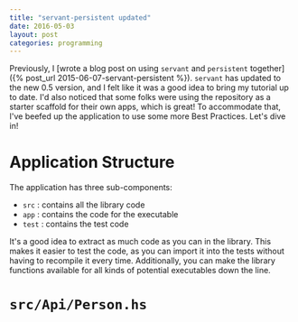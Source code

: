 ```yaml
---
title: "servant-persistent updated"
date: 2016-05-03
layout: post
categories: programming
---
```


Previously, I [wrote a blog post on using `servant` and `persistent` together]({% post_url 2015-06-07-servant-persistent %}).
`servant` has updated to the new 0.5 version, and I felt like it was a good idea to bring my tutorial up to date.
I'd also noticed that some folks were using the repository as a starter scaffold for their own apps, which is great!
To accommodate that, I've beefed up the application to use some more Best Practices.
Let's dive in!

# Application Structure

The application has three sub-components:

- `src` : contains all the library code
- `app` : contains the code for the executable
- `test` : contains the test code

It's a good idea to extract as much code as you can in the library.
This makes it easier to test the code, as you can import it into the tests without having to recompile it every time.
Additionally, you can make the library functions available for all kinds of potential executables down the line.

# `src/Api/Person.hs`
